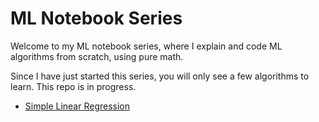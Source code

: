 # ML Notebook Series

Welcome to my ML notebook series, where I explain and code ML algorithms from scratch, using pure math.

Since I have just started this series, you will only see a few algorithms to learn. This repo is in progress.

- [Simple Linear Regression](./Simple_Linear_Regression,ipynb)
